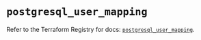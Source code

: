 # `postgresql_user_mapping`

Refer to the Terraform Registry for docs: [`postgresql_user_mapping`](https://registry.terraform.io/providers/cyrilgdn/postgresql/1.25.0/docs/resources/user_mapping).
